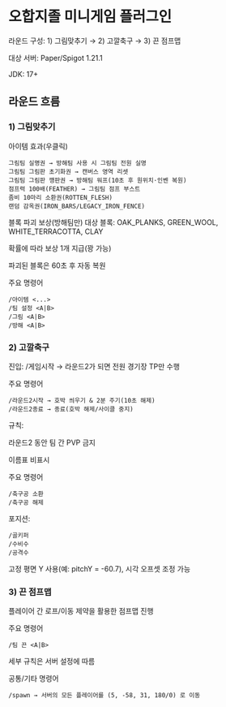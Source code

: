 # 오합지졸 미니게임 플러그인

라운드 구성: 1) 그림맞추기 → 2) 고깔축구 → 3) 끈 점프맵

대상 서버: Paper/Spigot 1.21.1

JDK: 17+

## 라운드 흐름
### 1) 그림맞추기
아이템 효과(우클릭)

```
그림팀 실명권 → 방해팀 사용 시 그림팀 전원 실명
그림팀 그림판 초기화권 → 캔버스 영역 리셋
그림팀 그림판 깽판권 → 방해팀 워프(10초 후 원위치·인벤 복원)
점프력 100배(FEATHER) → 그림팀 점프 부스트
좀비 10마리 소환권(ROTTEN_FLESH)
랜덤 감옥권(IRON_BARS/LEGACY_IRON_FENCE)
```

블록 파괴 보상(방해팀만)
대상 블록: OAK_PLANKS, GREEN_WOOL, WHITE_TERRACOTTA, CLAY

확률에 따라 보상 1개 지급(꽝 가능)

파괴된 블록은 60초 후 자동 복원


주요 명령어
```
/아이템 <...>
/팀 설정 <A|B>
/그림 <A|B>
/방해 <A|B>
```

### 2) 고깔축구
진입: /게임시작 → 라운드2가 되면 전원 경기장 TP만 수행

주요 명령어
```
/라운드2시작 → 호박 씌우기 & 2분 주기(10초 해제)
/라운드2종료 → 종료(호박 해제/사이클 중지)
```

규칙:

라운드2 동안 팀 간 PVP 금지

이름표 비표시

주요 명령어
```
/축구공 소환
/축구공 해제
```

포지션:
```
/골키퍼 
/수비수 
/공격수
```

고정 평면 Y 사용(예: pitchY = -60.7), 시각 오프셋 조정 가능

### 3) 끈 점프맵
플레이어 간 로프/이동 제약을 활용한 점프맵 진행

주요 명령어
```
/팀 끈 <A|B>
```

세부 규칙은 서버 설정에 따름

공통/기타 명령어
```
/spawn → 서버의 모든 플레이어를 (5, -58, 31, 180/0) 로 이동
```
